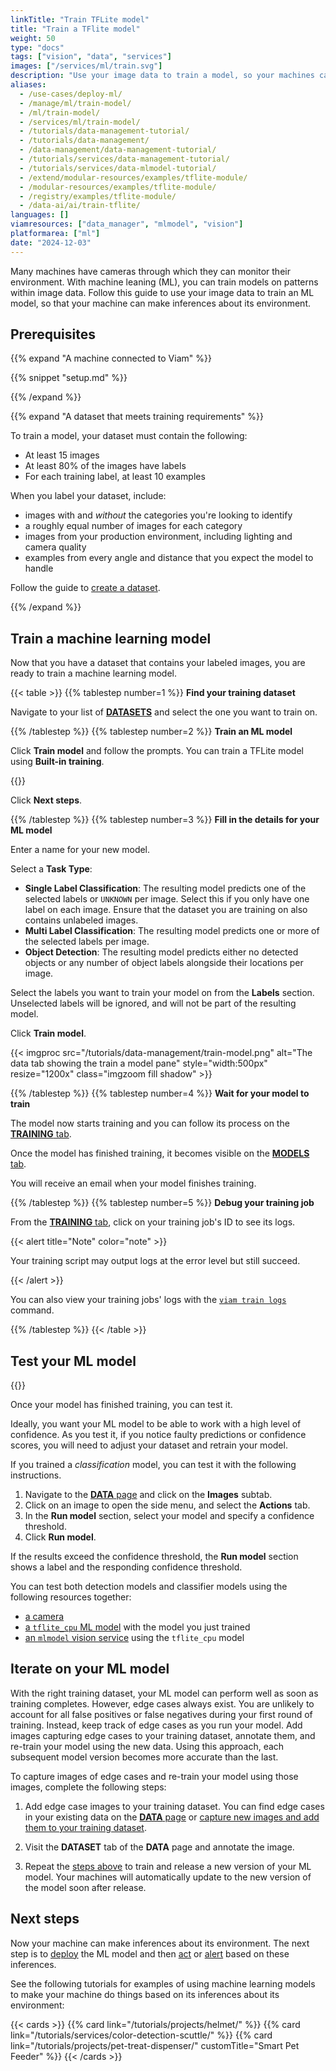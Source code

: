 ```yaml
---
linkTitle: "Train TFLite model"
title: "Train a TFlite model"
weight: 50
type: "docs"
tags: ["vision", "data", "services"]
images: ["/services/ml/train.svg"]
description: "Use your image data to train a model, so your machines can make inferences about their environments."
aliases:
  - /use-cases/deploy-ml/
  - /manage/ml/train-model/
  - /ml/train-model/
  - /services/ml/train-model/
  - /tutorials/data-management-tutorial/
  - /tutorials/data-management/
  - /data-management/data-management-tutorial/
  - /tutorials/services/data-management-tutorial/
  - /tutorials/services/data-mlmodel-tutorial/
  - /extend/modular-resources/examples/tflite-module/
  - /modular-resources/examples/tflite-module/
  - /registry/examples/tflite-module/
  - /data-ai/ai/train-tflite/
languages: []
viamresources: ["data_manager", "mlmodel", "vision"]
platformarea: ["ml"]
date: "2024-12-03"
---
```


Many machines have cameras through which they can monitor their environment.
With machine leaning (ML), you can train models on patterns within image data.
Follow this guide to use your image data to train an ML model, so that your machine can make inferences about its environment.

## Prerequisites

{{% expand "A machine connected to Viam" %}}

{{% snippet "setup.md" %}}

{{% /expand %}}

{{% expand "A dataset that meets training requirements" %}}

To train a model, your dataset must contain the following:

- At least 15 images
- At least 80% of the images have labels
- For each training label, at least 10 examples

When you label your dataset, include:

- images with and _without_ the categories you're looking to identify
- a roughly equal number of images for each category
- images from your production environment, including lighting and camera quality
- examples from every angle and distance that you expect the model to handle

Follow the guide to [create a dataset](/data-ai/train/create-dataset/).

{{% /expand %}}

## Train a machine learning model

Now that you have a dataset that contains your labeled images, you are ready to train a machine learning model.

{{< table >}}
{{% tablestep number=1 %}}
**Find your training dataset**

Navigate to your list of [**DATASETS**](https://app.viam.com/data/datasets) and select the one you want to train on.

{{% /tablestep %}}
{{% tablestep number=2 %}}
**Train an ML model**

Click **Train model** and follow the prompts.
You can train a TFLite model using **Built-in training**.

{{<imgproc src="/services/ml/train-model.png" resize="1200x" declaredimensions=true style="width:500px" alt="The shapes dataset." class="imgzoom fill shadow" >}}

Click **Next steps**.

{{% /tablestep %}}
{{% tablestep number=3 %}}
**Fill in the details for your ML model**

Enter a name for your new model.

Select a **Task Type**:

- **Single Label Classification**: The resulting model predicts one of the selected labels or `UNKNOWN` per image.
  Select this if you only have one label on each image. Ensure that the dataset you are training on also contains unlabeled images.
- **Multi Label Classification**: The resulting model predicts one or more of the selected labels per image.
- **Object Detection**: The resulting model predicts either no detected objects or any number of object labels alongside their locations per image.

Select the labels you want to train your model on from the **Labels** section. Unselected labels will be ignored, and will not be part of the resulting model.

Click **Train model**.

{{< imgproc src="/tutorials/data-management/train-model.png" alt="The data tab showing the train a model pane" style="width:500px" resize="1200x" class="imgzoom fill shadow" >}}

{{% /tablestep %}}
{{% tablestep number=4 %}}
**Wait for your model to train**

The model now starts training and you can follow its process on the [**TRAINING** tab](https://app.viam.com/training).

Once the model has finished training, it becomes visible on the [**MODELS** tab](https://app.viam.com/models).

You will receive an email when your model finishes training.

{{% /tablestep %}}
{{% tablestep number=5 %}}
**Debug your training job**

From the [**TRAINING** tab](https://app.viam.com/training), click on your training job's ID to see its logs.

{{< alert title="Note" color="note" >}}

Your training script may output logs at the error level but still succeed.

{{< /alert >}}

You can also view your training jobs' logs with the [`viam train logs`](/dev/tools/cli/#train) command.

{{% /tablestep %}}
{{< /table >}}

## Test your ML model

{{<gif webm_src="/services/vision/mug-classifier.webm" mp4_src="/services/vision/mug-classifier.mp4" alt="A classification model run against an image containing a mug." max-width="250px" class="alignright">}}

Once your model has finished training, you can test it.

Ideally, you want your ML model to be able to work with a high level of confidence.
As you test it, if you notice faulty predictions or confidence scores, you will need to adjust your dataset and retrain your model.

If you trained a _classification_ model, you can test it with the following instructions.

1. Navigate to the [**DATA** page](https://app.viam.com/data/view) and click on the **Images** subtab.
1. Click on an image to open the side menu, and select the **Actions** tab.
1. In the **Run model** section, select your model and specify a confidence threshold.
1. Click **Run model**.

If the results exceed the confidence threshold, the **Run model** section shows a label and the responding confidence threshold.

You can test both detection models and classifier models using the following resources together:

- [a camera](/operate/reference/components/camera/)
- [a `tflite_cpu` ML model](/data-ai/ai/deploy/) with the model you just trained
- [an `mlmodel` vision service](/operate/reference/services/vision/mlmodel/) using the `tflite_cpu` model

## Iterate on your ML model

With the right training dataset, your ML model can perform well as soon as training completes.
However, edge cases always exist.
You are unlikely to account for all false positives or false negatives during your first round of training.
Instead, keep track of edge cases as you run your model.
Add images capturing edge cases to your training dataset, annotate them, and re-train your model using the new data.
Using this approach, each subsequent model version becomes more accurate than the last.

To capture images of edge cases and re-train your model using those images, complete the following steps:

1. Add edge case images to your training dataset. You can find edge cases in your existing data on the [**DATA** page](https://app.viam.com/data/) or [capture new images and add them to your training dataset](/data-ai/train/capture-annotate-images/).

1. Visit the **DATASET** tab of the **DATA** page and annotate the image.

1. Repeat the [steps above](/data-ai/train/train-tflite/#train-a-machine-learning-model) to train and release a new version of your ML model. Your machines will automatically update to the new version of the model soon after release.

## Next steps

Now your machine can make inferences about its environment.
The next step is to [deploy](/data-ai/ai/deploy/) the ML model and then [act](/data-ai/ai/act/) or [alert](/data-ai/ai/alert/) based on these inferences.

See the following tutorials for examples of using machine learning models to make your machine do things based on its inferences about its environment:

{{< cards >}}
{{% card link="/tutorials/projects/helmet/" %}}
{{% card link="/tutorials/services/color-detection-scuttle/" %}}
{{% card link="/tutorials/projects/pet-treat-dispenser/" customTitle="Smart Pet Feeder" %}}
{{< /cards >}}

